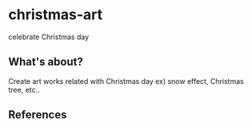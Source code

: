 # christmas-art
celebrate Christmas day 

## What's about?

Create art works related with Christmas day ex) snow effect, Christmas tree, etc..






## References


